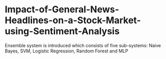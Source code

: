 # Impact-of-General-News-Headlines-on-a-Stock-Market-using-Sentiment-Analysis
Ensemble system is introduced which consists of five sub-systems: Naive Bayes, SVM, Logistic Regression, Random Forest and MLP

